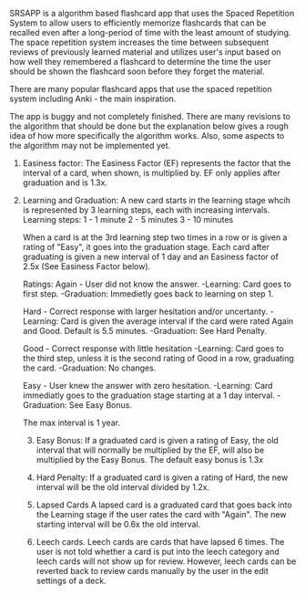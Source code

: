 SRSAPP is a algorithm based flashcard app that uses the Spaced Repetition System to allow users to efficiently memorize flashcards that can be recalled even after a long-period of time with the least amount of studying. The space repetition system increases the time between subsequent reviews of previously learned material and utilizes user's input based on how well they remembered a flashcard to determine the time the user should be shown the flashcard soon before they forget the material.

There are many popular flashcard apps that use the spaced repetition system including Anki - the main inspiration.

The app is buggy and not completely finished. There are many revisions to the algorithm that should be done but the explanation below gives a rough idea of how more specifically the algorithm works. 
Also, some aspects to the algorithm may not be implemented yet.
 
 1. Easiness factor:
      The Easiness Factor (EF) represents the factor that the interval of a card, when shown, is multiplied by. 
      EF only applies after graduation and is 1.3x.


 2. Learning and Graduation:
      A new card starts in the learning stage whcih is represented by 3 learning steps, each with increasing intervals.
      Learning steps:
        1 - 1 minute
        2 - 5 minutes
        3 - 10 minutes

      When a card is at the 3rd learning step two times in a row or is given a rating of "Easy", it goes into the graduation stage.
      Each card after graduating is given a new interval of 1 day and an Easiness factor of 2.5x (See Easiness Factor below).

    Ratings:
       Again - User did not know the answer.
             -Learning: Card goes to first step.
             -Graduation: Immedietly goes back to learning on step 1.

       Hard - Correct response with larger hesitation and/or uncertanty.
            -Learning: Card is given the average interval if the card were rated Again and Good. Default is 5.5 minutes.
            -Graduation: See Hard Penalty. 

       Good - Correct response with little hesitation
            -Learning: Card goes to the third step, unless it is the second rating of Good in a row, graduating the card.
            -Graduation: No changes.

       Easy - User knew the answer with zero hesitation.
            -Learning: Card immediatly goes to the graduation stage starting at a 1 day interval.
            -Graduation: See Easy Bonus.

      The max interval is 1 year.

    3. Easy Bonus:
      If a graduated card is given a rating of Easy, the old interval that will normally be multiplied by the EF, will also be multiplied by the Easy Bonus.
      The default easy bonus is 1.3x
    
    4. Hard Penalty:
      If a graduated card is given a rating of Hard, the new interval will be the old interval divided by 1.2x. 

    4. Lapsed Cards
      A lapsed card is a graduated card that goes back into the Learning stage if the user rates the card with "Again".
      The new starting interval will be 0.6x the old interval.
      

    5. Leech cards.
      Leech cards are cards that have lapsed 6 times.
      The user is not told whether a card is put into the leech category and leech cards will not show up for review.
      However, leech cards can be reverted back to review cards manually by the user in the edit settings of a deck.
